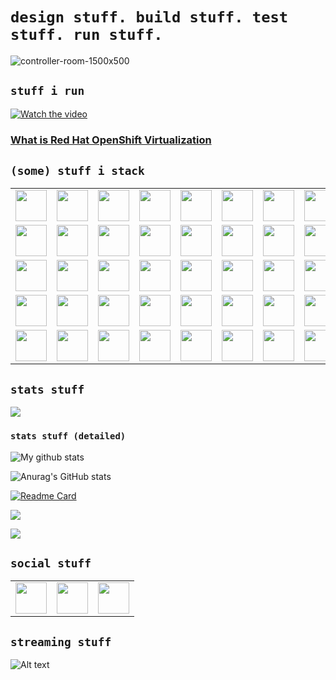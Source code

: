 # `design stuff. build stuff. test stuff. run stuff.`  
![controller-room-1500x500](https://github.com/user-attachments/assets/d67538d4-f44b-4a7e-b7d4-5598aebc7ed8)

##  `stuff i run`
[![Watch the video](https://img.youtube.com/vi/ZplrufNY9cY/maxresdefault.jpg)](https://youtu.be/ZplrufNY9cY)

### [What is Red Hat OpenShift Virtualization](https://youtu.be/ZplrufNY9cY)
##  `(some) stuff i stack`
<table>
  <tr>
    <td><img src="https://cdn.jsdelivr.net/gh/devicons/devicon@latest/icons/amazonwebservices/amazonwebservices-plain-wordmark.svg" width="50" height="50"/></td>
    <td><img src="https://cdn.jsdelivr.net/gh/devicons/devicon@latest/icons/ansible/ansible-original-wordmark.svg" width="50" height="50"/></td>
    <td><img src="https://cdn.jsdelivr.net/gh/devicons/devicon@latest/icons/apache/apache-original.svg" width="50" height="50"/></td>
    <td><img src="https://cdn.jsdelivr.net/gh/devicons/devicon@latest/icons/argocd/argocd-original.svg" width="50" height="50"/></td>
    <td><img src="https://cdn.jsdelivr.net/gh/devicons/devicon@latest/icons/azure/azure-original.svg" width="50" height="50"/></td>
    <td><img src="https://cdn.jsdelivr.net/gh/devicons/devicon@latest/icons/consul/consul-original.svg" width="50" height="50"/></td>          
    <td><img src="https://cdn.jsdelivr.net/gh/devicons/devicon@latest/icons/digitalocean/digitalocean-original.svg" width="50" height="50"/></td>        
    <td><img src="https://cdn.jsdelivr.net/gh/devicons/devicon@latest/icons/docker/docker-original-wordmark.svg" width="50" height="50"/></td>
    <td><img src="https://cdn.jsdelivr.net/gh/devicons/devicon@latest/icons/elasticsearch/elasticsearch-original.svg" width="50" height="50"/></td>
    <td><img src="https://cdn.jsdelivr.net/gh/devicons/devicon@latest/icons/ghost/ghost-original.svg" width="50" height="50"/></td>          
    <td><img src="https://cdn.jsdelivr.net/gh/devicons/devicon@latest/icons/github/github-original.svg" width="50" height="50"/></td>
    <td><img src="https://cdn.jsdelivr.net/gh/devicons/devicon@latest/icons/githubcodespaces/githubcodespaces-original.svg" width="50" height="50"/></td>
    <td><img src="https://cdn.jsdelivr.net/gh/devicons/devicon@latest/icons/gitlab/gitlab-original.svg" width="50" height="50"/></td>         
  </tr>
  <tr>
    <td><img src="https://cdn.jsdelivr.net/gh/devicons/devicon@latest/icons/googlecloud/googlecloud-original.svg" width="50" height="50"/></td>
    <td><img src="https://cdn.jsdelivr.net/gh/devicons/devicon@latest/icons/grafana/grafana-original.svg" width="50" height="50"/></td>
    <td><img src="https://cdn.jsdelivr.net/gh/devicons/devicon@latest/icons/graphql/graphql-plain.svg" width="50" height="50"/></td>
    <td><img src="https://cdn.jsdelivr.net/gh/devicons/devicon@latest/icons/hadoop/hadoop-original.svg" width="50" height="50"/></td>
    <td><img src="https://cdn.jsdelivr.net/gh/devicons/devicon@latest/icons/harvester/harvester-original.svg" width="50" height="50"/></td>
    <td><img src="https://cdn.jsdelivr.net/gh/devicons/devicon@latest/icons/helm/helm-original.svg" width="50" height="50"/></td>
    <td><img src="https://cdn.jsdelivr.net/gh/devicons/devicon@latest/icons/javascript/javascript-plain.svg" width="50" height="50"/></td>
    <td><img src="https://cdn.jsdelivr.net/gh/devicons/devicon@latest/icons/jenkins/jenkins-original.svg"  width="50" height="50"/></td>
    <td><img src="https://cdn.jsdelivr.net/gh/devicons/devicon@latest/icons/json/json-original.svg"  width="50" height="50"/></td>
    <td><img src="https://cdn.jsdelivr.net/gh/devicons/devicon@latest/icons/jupyter/jupyter-original.svg"  width="50" height="50"/></td>
    <td><img src="https://cdn.jsdelivr.net/gh/devicons/devicon@latest/icons/kubernetes/kubernetes-original.svg"  width="50" height="50"/></td>
    <td><img src="https://cdn.jsdelivr.net/gh/devicons/devicon@latest/icons/linux/linux-original.svg"  width="50" height="50"/></td>
    <td><img src="https://cdn.jsdelivr.net/gh/devicons/devicon@latest/icons/mysql/mysql-original.svg" width="50" height="50"/></td>
 </tr>
  <tr>
    <td><img src="https://cdn.jsdelivr.net/gh/devicons/devicon@latest/icons/nextjs/nextjs-original.svg" width="50" height="50"/></td>
    <td><img src="https://cdn.jsdelivr.net/gh/devicons/devicon@latest/icons/nginx/nginx-original.svg" width="50" height="50"/></td>
    <td><img src="https://cdn.jsdelivr.net/gh/devicons/devicon@latest/icons/nodejs/nodejs-original.svg" width="50" height="50"/></td>
    <td><img src="https://cdn.jsdelivr.net/gh/devicons/devicon@latest/icons/npm/npm-original-wordmark.svg" width="50" height="50"/></td> 
    <td><img src="https://cdn.jsdelivr.net/gh/devicons/devicon@latest/icons/openstack/openstack-original.svg" width="50" height="50"/></td>
    <td><img src="https://cdn.jsdelivr.net/gh/devicons/devicon@latest/icons/opentelemetry/opentelemetry-original.svg" width="50" height="50"/></td>
    <td><img src="https://cdn.jsdelivr.net/gh/devicons/devicon@latest/icons/pfsense/pfsense-original.svg" width="50" height="50"/></td>
    <td><img src="https://cdn.jsdelivr.net/gh/devicons/devicon@latest/icons/php/php-original.svg" width="50" height="50"/></td>
    <td><img src="https://cdn.jsdelivr.net/gh/devicons/devicon@latest/icons/podman/podman-original.svg"  width="50" height="50"/></td>
    <td><img src="https://cdn.jsdelivr.net/gh/devicons/devicon@latest/icons/portainer/portainer-original.svg" width="50" height="50"/></td>
    <td><img src="https://cdn.jsdelivr.net/gh/devicons/devicon@latest/icons/postgresql/postgresql-original.svg" width="50" height="50"/></td>
    <td><img src="https://cdn.jsdelivr.net/gh/devicons/devicon@latest/icons/postman/postman-original.svg" width="50" height="50"/></td>
    <td><img src="https://cdn.jsdelivr.net/gh/devicons/devicon@latest/icons/prisma/prisma-original.svg" width="50" height="50"/></td>
 </tr>
  <tr>
    <td><img src="https://cdn.jsdelivr.net/gh/devicons/devicon@latest/icons/prometheus/prometheus-original.svg" width="50" height="50"/></td>
    <td><img src="https://cdn.jsdelivr.net/gh/devicons/devicon@latest/icons/pycharm/pycharm-original.svg" width="50" height="50"/></td>
    <td><img src="https://cdn.jsdelivr.net/gh/devicons/devicon@latest/icons/rancher/rancher-original.svg" width="50" height="50"/></td>
    <td><img src="https://cdn.jsdelivr.net/gh/devicons/devicon@latest/icons/raspberrypi/raspberrypi-original.svg" width="50" height="50"/></td>
    <td><img src="https://cdn.jsdelivr.net/gh/devicons/devicon@latest/icons/react/react-original.svg" width="50" height="50"/></td>
    <td><img src="https://cdn.jsdelivr.net/gh/devicons/devicon@latest/icons/redhat/redhat-original.svg" width="50" height="50"/></td>
    <td><img src="https://cdn.jsdelivr.net/gh/devicons/devicon@latest/icons/redis/redis-original.svg" width="50" height="50"/></td>
    <td><img src="https://cdn.jsdelivr.net/gh/devicons/devicon@latest/icons/sanity/sanity-original.svg" width="50" height="50"/></td>
    <td><img src="https://cdn.jsdelivr.net/gh/devicons/devicon@latest/icons/spss/spss-original.svg" width="50" height="50"/></td>
    <td><img src="https://cdn.jsdelivr.net/gh/devicons/devicon@latest/icons/supabase/supabase-original.svg" width="50" height="50"/></td>
    <td><img src="https://cdn.jsdelivr.net/gh/devicons/devicon@latest/icons/tailwindcss/tailwindcss-original.svg" width="50" height="50"/></td>
    <td><img src="https://cdn.jsdelivr.net/gh/devicons/devicon@latest/icons/tensorflow/tensorflow-original.svg" width="50" height="50"/></td>
    <td><img src="https://cdn.jsdelivr.net/gh/devicons/devicon@latest/icons/terraform/terraform-original.svg" width="50" height="50"/></td>
 </tr>
  <tr>
    <td><img src="https://cdn.jsdelivr.net/gh/devicons/devicon@latest/icons/traefikmesh/traefikmesh-original.svg" width="50" height="50"/></td>
    <td><img src="https://cdn.jsdelivr.net/gh/devicons/devicon@latest/icons/traefikproxy/traefikproxy-original.svg" width="50" height="50"/></td>
    <td><img src="https://cdn.jsdelivr.net/gh/devicons/devicon@latest/icons/typescript/typescript-original.svg" width="50" height="50"/></td>
    <td><img src="https://cdn.jsdelivr.net/gh/devicons/devicon@latest/icons/ubuntu/ubuntu-original.svg" width="50" height="50"/></td>
    <td><img src="https://cdn.jsdelivr.net/gh/devicons/devicon@latest/icons/vagrant/vagrant-original.svg" width="50" height="50"/></td>
    <td><img src="https://cdn.jsdelivr.net/gh/devicons/devicon@latest/icons/vault/vault-original.svg" width="50" height="50"/></td>
    <td><img src="https://cdn.jsdelivr.net/gh/devicons/devicon@latest/icons/vercel/vercel-original.svg" width="50" height="50"/></td>
    <td><img src="https://cdn.jsdelivr.net/gh/devicons/devicon@latest/icons/vscode/vscode-original.svg" width="50" height="50"/></td>
    <td><img src="https://cdn.jsdelivr.net/gh/devicons/devicon@latest/icons/yaml/yaml-original.svg" width="50" height="50"/></td>
    
  </tr>
</table>

##  `stats stuff`
![](http://github-profile-summary-cards.vercel.app/api/cards/profile-details?username=wootfoo&theme=cobalt)
      
<!--
**dev2deploy/dev2deploy** is a ✨ _special_ ✨ repository because its `README.md` (this file) appears on your GitHub profile.

Here are some ideas to get you started:

- 🔭 I’m currently working on ...
- 🌱 I’m currently learning ...
- 👯 I’m looking to collaborate on ...
- 🤔 I’m looking for help with ...
- 💬 Ask me about ...
- 📫 How to reach me: ...
- 😄 Pronouns: ...
- ⚡ Fun fact: ...
-->
### `stats stuff (detailed)`
<img align="center" src="https://github-readme-streak-stats.herokuapp.com?user=wootfoo&theme=ambient_gradient&hide_border=true&date_format=M%20j%5B%2C%20Y%5D" alt="My github stats" />

![Anurag's GitHub stats](https://github-readme-stats.vercel.app/api?username=wootfoo&show_icons=true&theme=ambient_gradient)

[![Readme Card](https://github-readme-stats.vercel.app/api/pin/?username=wootfoo&repo=wootfoo&show_icons=true&theme=ambient_gradient)](https://github.com/anuraghazra/github-readme-stats)

<img align="center" src="https://github-readme-stats.vercel.app/api/top-langs/?username=wootfoo&layout=compact&theme=ambient_gradient&hide_border=true" />    

![](http://github-profile-summary-cards.vercel.app/api/cards/productive-time?username=wootfoo&theme=aura&utcOffset=5)

##  `social stuff`
<table>
  <tr>
    <td>
      <a href="https://www.facebook.com/jwootenwfu" target="_blank">
        <img src="https://cdn.jsdelivr.net/gh/devicons/devicon@latest/icons/facebook/facebook-original.svg" width="50" height="50"/>
      </a>
    </td>
    <td>
      <a href="https://www.linkedin.com/in/jwootenconsulted" target="_blank">
        <img src="https://cdn.jsdelivr.net/gh/devicons/devicon@latest/icons/linkedin/linkedin-original.svg" width="50" height="50"/>
      </a>
    </td>
    <td>
      <a href="https://www.x.com/w00tfoo" target="_blank">
        <img src="https://cdn.jsdelivr.net/gh/devicons/devicon@latest/icons/twitter/twitter-original.svg" width="50" height="50"/>
      </a>
    </td>
  </tr>
</table>

 
##  `streaming stuff`
![Alt text](https://spotify-recently-played-readme.vercel.app/api?user=tartunes)
